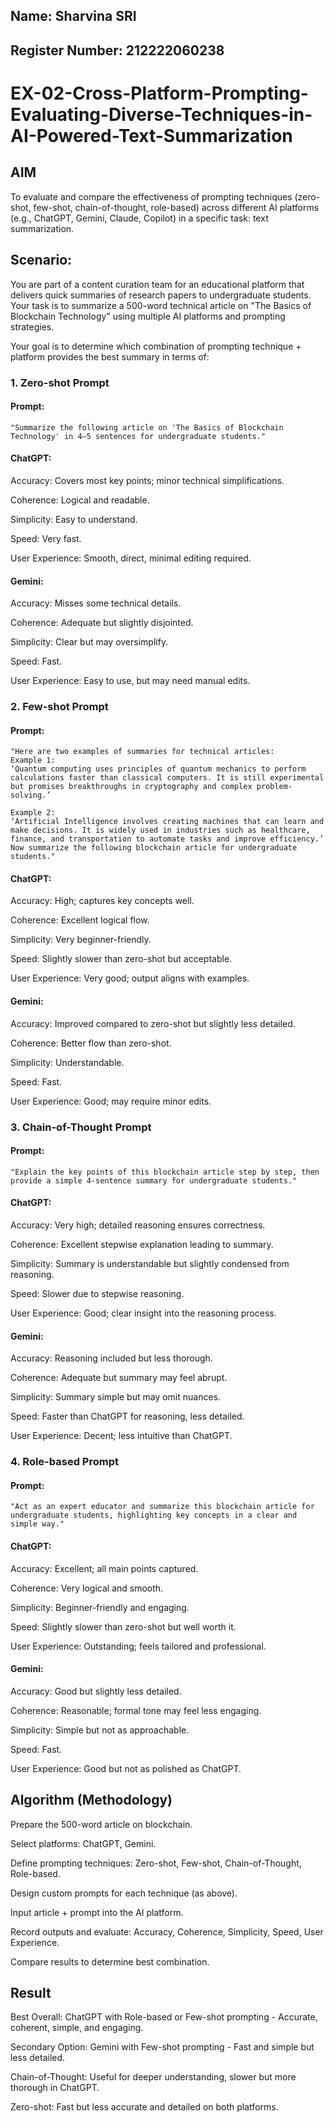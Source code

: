 ## Name: Sharvina SRI
## Register Number: 212222060238

# EX-02-Cross-Platform-Prompting-Evaluating-Diverse-Techniques-in-AI-Powered-Text-Summarization

## AIM
To evaluate and compare the effectiveness of prompting techniques (zero-shot, few-shot, chain-of-thought, role-based) across different AI platforms (e.g., ChatGPT, Gemini, Claude, Copilot) in a specific task: text summarization.

## Scenario:
You are part of a content curation team for an educational platform that delivers quick summaries of research papers to undergraduate students. Your task is to summarize a 500-word technical article on "The Basics of Blockchain Technology" using multiple AI platforms and prompting strategies.

Your goal is to determine which combination of prompting technique + platform provides the best summary in terms of:

### 1. Zero-shot Prompt

#### Prompt:
```
"Summarize the following article on 'The Basics of Blockchain Technology' in 4–5 sentences for undergraduate students."
``` 
#### ChatGPT:
Accuracy: Covers most key points; minor technical simplifications.

Coherence: Logical and readable.

Simplicity: Easy to understand.

Speed: Very fast.

User Experience: Smooth, direct, minimal editing required.

#### Gemini:
Accuracy: Misses some technical details.

Coherence: Adequate but slightly disjointed.

Simplicity: Clear but may oversimplify.

Speed: Fast.

User Experience: Easy to use, but may need manual edits.

### 2. Few-shot Prompt

#### Prompt:
```
"Here are two examples of summaries for technical articles:
Example 1:
‘Quantum computing uses principles of quantum mechanics to perform calculations faster than classical computers. It is still experimental but promises breakthroughs in cryptography and complex problem-solving.’

Example 2:
‘Artificial Intelligence involves creating machines that can learn and make decisions. It is widely used in industries such as healthcare, finance, and transportation to automate tasks and improve efficiency.’
Now summarize the following blockchain article for undergraduate students."
```
#### ChatGPT:
Accuracy: High; captures key concepts well.

Coherence: Excellent logical flow.

Simplicity: Very beginner-friendly.

Speed: Slightly slower than zero-shot but acceptable.

User Experience: Very good; output aligns with examples.

#### Gemini:
Accuracy: Improved compared to zero-shot but slightly less detailed.

Coherence: Better flow than zero-shot.

Simplicity: Understandable.

Speed: Fast.

User Experience: Good; may require minor edits.

### 3. Chain-of-Thought Prompt

#### Prompt:
```
"Explain the key points of this blockchain article step by step, then provide a simple 4-sentence summary for undergraduate students."
```
#### ChatGPT:
Accuracy: Very high; detailed reasoning ensures correctness.

Coherence: Excellent stepwise explanation leading to summary.

Simplicity: Summary is understandable but slightly condensed from reasoning.

Speed: Slower due to stepwise reasoning.

User Experience: Good; clear insight into the reasoning process.

#### Gemini:
Accuracy: Reasoning included but less thorough.

Coherence: Adequate but summary may feel abrupt.

Simplicity: Summary simple but may omit nuances.

Speed: Faster than ChatGPT for reasoning, less detailed.

User Experience: Decent; less intuitive than ChatGPT.

### 4. Role-based Prompt

#### Prompt:
```
"Act as an expert educator and summarize this blockchain article for undergraduate students, highlighting key concepts in a clear and simple way."
```

#### ChatGPT:
Accuracy: Excellent; all main points captured.

Coherence: Very logical and smooth.

Simplicity: Beginner-friendly and engaging.

Speed: Slightly slower than zero-shot but well worth it.

User Experience: Outstanding; feels tailored and professional.

#### Gemini:
Accuracy: Good but slightly less detailed.

Coherence: Reasonable; formal tone may feel less engaging.

Simplicity: Simple but not as approachable.

Speed: Fast.

User Experience: Good but not as polished as ChatGPT.

## Algorithm (Methodology)

Prepare the 500-word article on blockchain.

Select platforms: ChatGPT, Gemini.

Define prompting techniques: Zero-shot, Few-shot, Chain-of-Thought, Role-based.

Design custom prompts for each technique (as above).

Input article + prompt into the AI platform.

Record outputs and evaluate: Accuracy, Coherence, Simplicity, Speed, User Experience.

Compare results to determine best combination.

## Result

Best Overall: ChatGPT with Role-based or Few-shot prompting - Accurate, coherent, simple, and engaging.

Secondary Option: Gemini with Few-shot prompting - Fast and simple but less detailed.

Chain-of-Thought: Useful for deeper understanding, slower but more thorough in ChatGPT.

Zero-shot: Fast but less accurate and detailed on both platforms.

